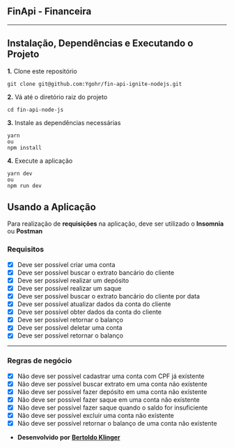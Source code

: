 ## FinApi - Financeira

---

## Instalação, Dependências e Executando o Projeto

**1.** Clone este repositório

```
git clone git@github.com:Ygohr/fin-api-ignite-nodejs.git
```

**2.** Vá até o diretório raiz do projeto

```
cd fin-api-node-js
```

**3.** Instale as dependências necessárias

```
yarn
ou
npm install
```

**4.** Execute a aplicação

```
yarn dev
ou
npm run dev
```

## Usando a Aplicação

Para realização de **requisições** na aplicação, deve ser utilizado o **Insomnia** ou **Postman**

### Requisitos

- [x] Deve ser possível criar uma conta
- [x] Deve ser possível buscar o extrato bancário do cliente
- [x] Deve ser possível realizar um depósito
- [x] Deve ser possível realizar um saque
- [x] Deve ser possível buscar o extrato bancário do cliente por data
- [x] Deve ser possível atualizar dados da conta do cliente
- [x] Deve ser possível obter dados da conta do cliente
- [x] Deve ser possível retornar o balanço
- [x] Deve ser possível deletar uma conta
- [x] Deve ser possível retornar o balanço

---

### Regras de negócio

- [x] Não deve ser possível cadastrar uma conta com CPF já exístente
- [x] Não deve ser possível buscar extrato em uma conta não exístente
- [x] Não deve ser possível fazer depósito em uma conta não exístente
- [x] Não deve ser possível fazer saque em uma conta não exístente
- [x] Não deve ser possível fazer saque quando o saldo for insuficiente
- [x] Não deve ser possível excluir uma conta não exístente
- [x] Não deve ser possível retornar o balanço de uma conta não exístente

- **Desenvolvido** **por** [**Bertoldo Klinger**](https://www.linkedin.com/in/bertoldoklinger/)
